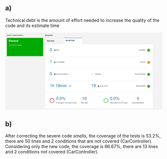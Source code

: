 ## a)

Technical debt is the amount of effort needed to increase the quality of the code and its estimate time

![](first_printscreen.png)

## b) 

After correcting the severe code smells, the coverage of the tests is 53.2%, there are 50 lines and 2 conditions that are not covered (CarController). Considering only the new code, the coverage is 66.67%, there are 13 lines and 2 conditions not covered (CarController).